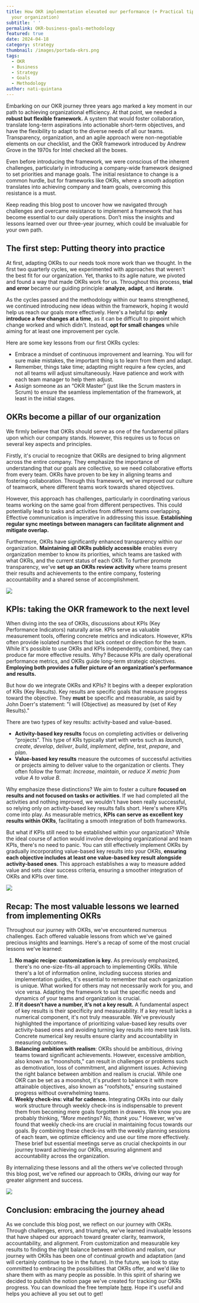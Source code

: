 ```yaml
---
title: How OKR implementation elevated our performance (+ Practical tips for
  your organization)
subtitle: ' '
permalink: OKR-business-goals-methodology
featured: true
date: 2024-04-18
category: strategy
thumbnail: /images/portada-okrs.png
tags:
  - OKR
  - Business
  - Strategy
  - Goals
  - Methodology
author: nati-quintana
---
```


Embarking on our OKR journey three years ago marked a key moment in our path to achieving organizational efficiency. At that point, we needed a **robust but flexible** **framework.** A system that would foster collaboration, translate long-term aspirations into actionable short-term objectives, and have the flexibility to adapt to the diverse needs of all our teams. Transparency, organization, and an agile approach were non-negotiable elements on our checklist, and the OKR framework introduced by Andrew Grove in the 1970s for Intel checked all the boxes.

Even before introducing the framework, we were conscious of the inherent challenges, particularly in introducing a company-wide framework designed to set priorities and manage goals. The initial resistance to change is a common hurdle, but for frameworks like OKRs, where a smooth adoption translates into achieving company and team goals, overcoming this resistance is a must.

Keep reading this blog post to uncover how we navigated through challenges and overcame resistance to implement a framework that has become essential to our daily operations. Don’t miss the insights and lessons learned over our three-year journey, which could be invaluable for your own path.

## **The first step: Putting theory into practice**

At first, adapting OKRs to our needs took more work than we thought. In the first two quarterly cycles, we experimented with approaches that weren't the best fit for our organization. Yet, thanks to its agile nature, we pivoted and found a way that made OKRs work for us. Throughout this process, **trial and error** became our guiding principle: **analyze**, **adapt**, and **iterate**.

As the cycles passed and the methodology within our teams strengthened, we continued introducing new ideas within the framework, hoping it would help us reach our goals more effectively. Here's a helpful tip: **only introduce a few changes at a time**, as it can be difficult to pinpoint which change worked and which didn't. Instead, **opt for small changes** while aiming for at least one improvement per cycle.

Here are some key lessons from our first OKRs cycles:

- Embrace a mindset of continuous improvement and learning. You will for sure make mistakes, the important thing is to learn from them and adapt.
- Remember, things take time; adapting might require a few cycles, and not all teams will adjust simultaneously. Have patience and work with each team manager to help them adjust.
- Assign someone as an “OKR Master” (just like the Scrum masters in Scrum) to ensure the seamless implementation of the framework, at least in the initial stages.

## **OKRs become a pillar of our organization**

We firmly believe that OKRs should serve as one of the fundamental pillars upon which our company stands. However, this requires us to focus on several key aspects and principles.

Firstly, it's crucial to recognize that OKRs are designed to bring alignment across the entire company. They emphasize the importance of understanding that our goals are collective, so we need collaborative efforts from every team. OKRs have proven to be key in aligning teams and fostering collaboration. Through this framework, we've improved our culture of teamwork, where different teams work towards shared objectives.

However, this approach has challenges, particularly in coordinating various teams working on the same goal from different perspectives. This could potentially lead to tasks and activities from different teams overlapping. Effective communication is imperative in addressing this issue. **Establishing regular sync meetings between managers can facilitate alignment and mitigate overlap.**

Furthermore, OKRs have significantly enhanced transparency within our organization. **Maintaining all OKRs publicly accessible** enables every organization member to know its priorities, which teams are tasked with what OKRs, and the current status of each OKR. To further promote transparency, we've **set up an OKRs review activity** where teams present their results and achievements to the entire company, fostering accountability and a shared sense of accomplishment.

![](/images/okrs-framework-asset-1.1.png)

## KPIs: taking the OKR framework to the next level

When diving into the sea of OKRs, discussions about KPIs (Key Performance Indicators) naturally arise. KPIs serve as valuable measurement tools, offering concrete metrics and indicators. However, KPIs often provide isolated numbers that lack context or direction for the team. While it's possible to use OKRs and KPIs independently, combined, they can produce far more effective results. Why? Because KPIs are daily operational performance metrics, and OKRs guide long-term strategic objectives. **Employing both provides a fuller picture of an organization's performance and results.**

But how do we integrate OKRs and KPIs? It begins with a deeper exploration of KRs (Key Results). Key results are specific goals that measure progress toward the objective. They **must** be specific and measurable, as said by John Doerr's statement: "I will (Objective) as measured by (set of Key Results)."

There are two types of key results: activity-based and value-based.

- **Activity-based key results** focus on completing activities or delivering “projects”. This type of KRs typically start with verbs such as _launch_, _create_, _develop_, _deliver_, _build_, _implement_, _define_, _test_, _prepare_, and _plan_.
- **Value-based** **key results** measure the outcomes of successful activities or projects aiming to deliver value to the organization or clients. They often follow the format: _Increase_, _maintain_, or _reduce_ _X metric from value A to value B_.

Why emphasize these distinctions? We aim to foster a culture **focused on results and not focused on tasks or activities**. If we had completed all the activities and nothing improved, we wouldn't have been really successful, so relying only on activity-based key results falls short. Here's where KPIs come into play. As measurable metrics, **KPIs can serve as excellent key results within OKRs**, facilitating a smooth integration of both frameworks.

But what if KPIs still need to be established within your organization? While the ideal course of action would involve developing organizational and team KPIs, there's no need to panic. You can still effectively implement OKRs by gradually incorporating value-based key results into your OKRs, **ensuring each objective includes at least one value-based key result alongside activity-based ones**. This approach establishes a way to measure added value and sets clear success criteria, ensuring a smoother integration of OKRs and KPIs over time.

![](/images/okrs-framework-asset-2.png)

## Recap: The most valuable lessons we learned from implementing OKRs

Throughout our journey with OKRs, we've encountered numerous challenges. Each offered valuable lessons from which we've gained precious insights and learnings. Here's a recap of some of the most crucial lessons we've learned:

1. **No magic recipe: customization is key.** As previously emphasized, there's no one-size-fits-all approach to implementing OKRs. While there's a lot of information online, including success stories and implementation guides, it's essential to remember that each organization is unique. What worked for others may not necessarily work for you, and vice versa. Adapting the framework to suit the specific needs and dynamics of your teams and organization is crucial.
2. **If it doesn’t have a number, it’s not a key result.** A fundamental aspect of key results is their specificity and measurability. If a key result lacks a numerical component, it's not truly measurable. We've previously highlighted the importance of prioritizing value-based key results over activity-based ones and avoiding turning key results into mere task lists. Concrete numerical key results ensure clarity and accountability in measuring outcomes.
3. **Balancing ambition with realism**: OKRs should be ambitious, driving teams toward significant achievements. However, excessive ambition, also known as "moonshots," can result in challenges or problems such as demotivation, loss of commitment, and alignment issues. Achieving the right balance between ambition and realism is crucial. While one OKR can be set as a moonshot, it's prudent to balance it with more attainable objectives, also known as "roofshots," ensuring sustained progress without overwhelming teams.
4. **Weekly check-ins: vital for cadence.** Integrating OKRs into our daily work structure through weekly check-ins is indispensable to prevent them from becoming mere goals forgotten in drawers. We know you are probably thinking, “_More meetings? No, thank you._” However, we've found that weekly check-ins are crucial in maintaining focus towards our goals. By combining these check-ins with the weekly planning sessions of each team, we optimize efficiency and use our time more effectively. These brief but essential meetings serve as crucial checkpoints in our journey toward achieving our OKRs, ensuring alignment and accountability across the organization.

By internalizing these lessons and all the others we’ve collected through this blog post, we've refined our approach to OKRs, driving our way for greater alignment and success.

![](/images/okrs-framework-asset-3.1.png)

## Conclusion: embracing the journey ahead

As we conclude this blog post, we reflect on our journey with OKRs. Through challenges, errors, and triumphs, we've learned invaluable lessons that have shaped our approach toward greater clarity, teamwork, accountability, and alignment. From customization and measurable key results to finding the right balance between ambition and realism, our journey with OKRs has been one of continual growth and adaptation (and will certainly continue to be in the future). In the future, we look to stay committed to embracing the possibilities that OKRs offer, and we'd like to share them with as many people as possible. In this spirit of sharing we decided to publish the notion page we've created for tracking our OKRs progress. You can download the free template [here](https://xmartlabs.gumroad.com/l/yocyj). Hope it's useful and helps you achieve all you set out to get!
